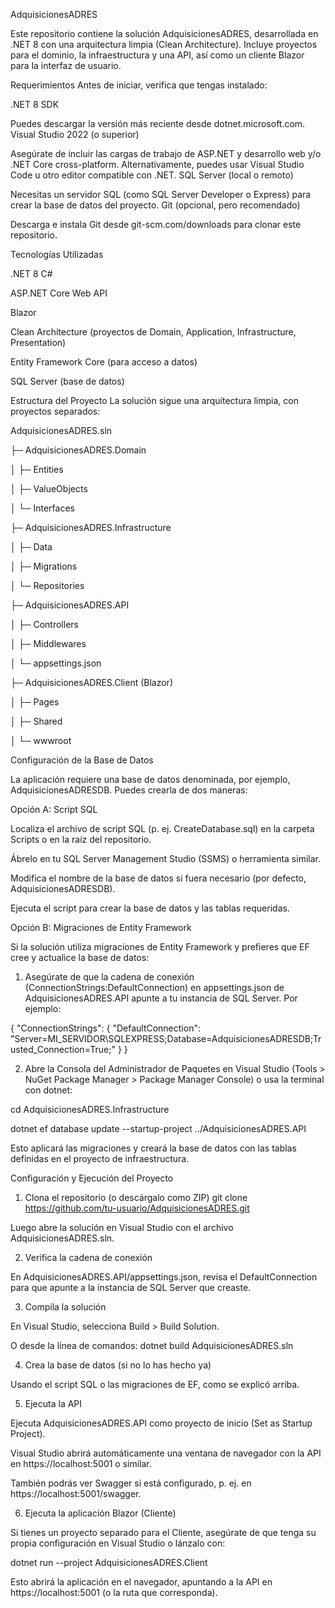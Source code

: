 AdquisicionesADRES

Este repositorio contiene la solución AdquisicionesADRES, desarrollada en .NET 8 con una arquitectura limpia (Clean Architecture). Incluye proyectos para el dominio, la infraestructura y una API, así como un cliente Blazor para la interfaz de usuario.

Requerimientos
Antes de iniciar, verifica que tengas instalado:

.NET 8 SDK

Puedes descargar la versión más reciente desde dotnet.microsoft.com.
Visual Studio 2022 (o superior)

Asegúrate de incluir las cargas de trabajo de ASP.NET y desarrollo web y/o .NET Core cross-platform.
Alternativamente, puedes usar Visual Studio Code u otro editor compatible con .NET.
SQL Server (local o remoto)

Necesitas un servidor SQL (como SQL Server Developer o Express) para crear la base de datos del proyecto.
Git (opcional, pero recomendado)

Descarga e instala Git desde git-scm.com/downloads para clonar este repositorio.

Tecnologías Utilizadas

.NET 8
C#

ASP.NET Core Web API

Blazor

Clean Architecture (proyectos de Domain, Application, Infrastructure, Presentation)

Entity Framework Core (para acceso a datos)

SQL Server (base de datos)

Estructura del Proyecto
La solución sigue una arquitectura limpia, con proyectos separados:

AdquisicionesADRES.sln

├─ AdquisicionesADRES.Domain

│  ├─ Entities

│  ├─ ValueObjects

│  └─ Interfaces

├─ AdquisicionesADRES.Infrastructure

│  ├─ Data

│  ├─ Migrations

│  └─ Repositories

├─ AdquisicionesADRES.API

│  ├─ Controllers

│  ├─ Middlewares

│  └─ appsettings.json

├─ AdquisicionesADRES.Client (Blazor)

│  ├─ Pages

│  ├─ Shared

│  └─ wwwroot



Configuración de la Base de Datos


La aplicación requiere una base de datos denominada, por ejemplo, AdquisicionesADRESDB. Puedes crearla de dos maneras:

Opción A: Script SQL

Localiza el archivo de script SQL (p. ej. CreateDatabase.sql) en la carpeta Scripts o en la raíz del repositorio.

Ábrelo en tu SQL Server Management Studio (SSMS) o herramienta similar.

Modifica el nombre de la base de datos si fuera necesario (por defecto, AdquisicionesADRESDB).

Ejecuta el script para crear la base de datos y las tablas requeridas.

Opción B: Migraciones de Entity Framework

Si la solución utiliza migraciones de Entity Framework y prefieres que EF cree y actualice la base de datos:

1. Asegúrate de que la cadena de conexión (ConnectionStrings:DefaultConnection) en appsettings.json de AdquisicionesADRES.API apunte a tu instancia de SQL Server. Por ejemplo:

{
  "ConnectionStrings": {
    "DefaultConnection": "Server=MI_SERVIDOR\\SQLEXPRESS;Database=AdquisicionesADRESDB;Trusted_Connection=True;"
  }
}

2. Abre la Consola del Administrador de Paquetes en Visual Studio (Tools > NuGet Package Manager > Package Manager Console) o usa la terminal con dotnet:

cd AdquisicionesADRES.Infrastructure

dotnet ef database update --startup-project ../AdquisicionesADRES.API


Esto aplicará las migraciones y creará la base de datos con las tablas definidas en el proyecto de infraestructura.


Configuración y Ejecución del Proyecto


1. Clona el repositorio (o descárgalo como ZIP)
    git clone https://github.com/tu-usuario/AdquisicionesADRES.git
   
Luego abre la solución en Visual Studio con el archivo AdquisicionesADRES.sln.


2. Verifica la cadena de conexión

En AdquisicionesADRES.API/appsettings.json, revisa el DefaultConnection para que apunte a la instancia de SQL Server que creaste.


3. Compila la solución

  En Visual Studio, selecciona Build > Build Solution.

  O desde la línea de comandos:
    dotnet build AdquisicionesADRES.sln



4. Crea la base de datos (si no lo has hecho ya)

  Usando el script SQL o las migraciones de EF, como se explicó arriba.


5. Ejecuta la API

  Ejecuta AdquisicionesADRES.API como proyecto de inicio (Set as Startup Project).

  Visual Studio abrirá automáticamente una ventana de navegador con la API en https://localhost:5001 o similar.
  
  También podrás ver Swagger si está configurado, p. ej. en https://localhost:5001/swagger.


6. Ejecuta la aplicación Blazor (Cliente)

Si tienes un proyecto separado para el Cliente, asegúrate de que tenga su propia configuración en Visual Studio o lánzalo con:

  dotnet run --project AdquisicionesADRES.Client
  
Esto abrirá la aplicación en el navegador, apuntando a la API en https://localhost:5001 (o la ruta que corresponda).


    
